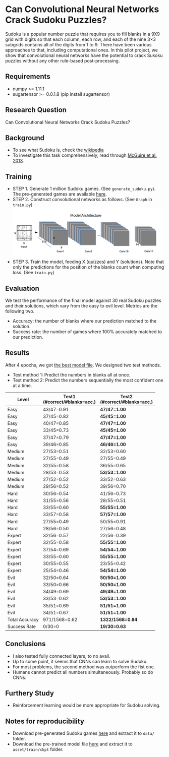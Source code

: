 # Can Convolutional Neural Networks Crack Sudoku Puzzles?

Sudoku is a popular number puzzle that requires you to fill blanks in a 9X9 grid with digits so that each column, each row, and each of the nine 3×3 subgrids contains all of the digits from 1 to 9. There have been various approaches to that, including computational ones. In this pilot project, we show that convolutional neural networks have the potential to crack Sukoku puzzles without any other rule-based post-processing.

## Requirements
  * numpy >= 1.11.1
  * sugartensor >= 0.0.1.8 (pip install sugartensor)
	
## Research Question
Can Convolutional Neural Networks Crack Sudoku Puzzles?

## Background
* To see what Sudoku is, check the [wikipedia](https://en.wikipedia.org/wiki/Sudoku)
* To investigate this task comprehensively, read through [McGuire et al. 2013](https://arxiv.org/pdf/1201.0749.pdf).

## Training
* STEP 1. Generate 1 million Sudoku games. (See `generate_sudoku.py`). The pre-generated games are available [here](https://www.kaggle.com/bryanpark/sudoku/downloads/sudoku.zip).
* STEP 2. Construct convolutional networks as follows. (See `Graph` in `train.py`)<br/>
![graph](graph.png?raw=true)
* STEP 3. Train the model, feeding X (quizzes) and Y (solutions). Note that only the predictions for the position of the blanks count when computing loss. (See `train.py`)<br/>

## Evaluation
We test the performance of the final model against 30 real Sudoku puzzles and their solutions, which vary from the easy to evil level. Metrics are the following two.
* Accuracy: the number of blanks where our prediction matched to the solution.
* Success rate: the number of games where 100% accurately matched to our prediction. 

## Results
After 4 epochs, we got [the best model file](https://drive.google.com/open?id=0B0ZXk88koS2KV1VIT2RYUGhuOEU). We designed two test methods.

* Test method 1: Predict the numbers in blanks all at once.
* Test method 2: Predict the numbers sequentially the most confident one at a time.

 
| Level  |  Test1 <br/>(#correct/#blanks=acc.)| Test2 <br/>(#correct/#blanks=acc.) |
| ---    |---     |---     |
|Easy|43/47=0.91|**47/47=1.00**|
|Easy|37/45=0.82|**45/45=1.00**|
|Easy|40/47=0.85|**47/47=1.00**|
|Easy|33/45=0.73|**45/45=1.00**|
|Easy|37/47=0.79|**47/47=1.00**|
|Easy|39/46=0.85|**46/46=1.00**|
|Medium|27/53=0.51|32/53=0.60|
|Medium|27/55=0.49|27/55=0.49|
|Medium|32/55=0.58|36/55=0.65|
|Medium|28/53=0.53|**53/53=1.00**|
|Medium|27/52=0.52|33/52=0.63|
|Medium|29/56=0.52|39/56=0.70|
|Hard|30/56=0.54|41/56=0.73|
|Hard|31/55=0.56|28/55=0.51|
|Hard|33/55=0.60|**55/55=1.00**|
|Hard|33/57=0.58|**57/57=1.00**|
|Hard|27/55=0.49|50/55=0.91|
|Hard|28/56=0.50|27/56=0.48|
|Expert|32/56=0.57|22/56=0.39|
|Expert|32/55=0.58|**55/55=1.00**|
|Expert|37/54=0.69|**54/54=1.00**|
|Expert|33/55=0.60|**55/55=1.00**|
|Expert|30/55=0.55|23/55=0.42|
|Expert|25/54=0.46|**54/54=1.00**|
|Evil|32/50=0.64|**50/50=1.00**|
|Evil|33/50=0.66|**50/50=1.00**|
|Evil|34/49=0.69|**49/49=1.00**|
|Evil|33/53=0.62|**53/53=1.00**|
|Evil|35/51=0.69|**51/51=1.00**|
|Evil|34/51=0.67|**51/51=1.00**|
|Total Accuracy| 971/1568=0.62| **1322/1568=0.84**|
|Success Rate| 0/30=0| **19/30=0.63**|

## Conclusions
* I also tested fully connected layers, to no avail.
* Up to some point, it seems that CNNs can learn to solve Sudoku.
* For most problems, the second method was outperform the fist one.
* Humans cannot predict all numbers simultaneously. Probably so do CNNs.

## Furthery Study
* Reinforcement learning would be more appropriate for Sudoku solving.

## Notes for reproducibility
* Download pre-generated Sudoku games [here](https://www.kaggle.com/bryanpark/sudoku/downloads/sudoku.zip) and extract it to `data/` folder.
* Download the pre-trained model file [here](https://drive.google.com/open?id=0B0ZXk88koS2KV1VIT2RYUGhuOEU) and extract it to `asset/train/ckpt` folder.
	






